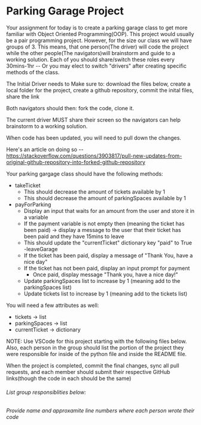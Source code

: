 # Parking Garage Project

Your assignment for today is to create a parking garage class to get more familiar with Object Oriented Programming(OOP). This project would usually be a pair programming project. However, for the size our class we will have groups of 3. This means, that one person(The driver) will code the project while the other people(The navigators)will brainstorm and guide to a working solution.
Each of you should share/switch these roles every 30mins-1hr -- Or you may elect to switch "drivers" after creating specific methods of the class.

The Initial Driver needs to Make sure to:
download the files below, create a local folder for the project, create a github repository, commit the inital files, share the link

Both navigators should then:
fork the code, clone it.

The current driver MUST share their screen so the navigators can help brainstorm to a working solution.

When code has been updated, you will need to pull down the changes.

Here's an article on doing so -- https://stackoverflow.com/questions/3903817/pull-new-updates-from-original-github-repository-into-forked-github-repository

Your parking gargage class should have the following methods:

- takeTicket
  - This should decrease the amount of tickets available by 1
  - This should decrease the amount of parkingSpaces available by 1
- payForParking
  - Display an input that waits for an amount from the user and store it in a variable
  - If the payment variable is not empty then (meaning the ticket has been paid) -> display a message to the user that their ticket has been paid and they have 15mins to leave
  - This should update the "currentTicket" dictionary key "paid" to True
    -leaveGarage
  - If the ticket has been paid, display a message of "Thank You, have a nice day"
  - If the ticket has not been paid, display an input prompt for payment
    - Once paid, display message "Thank you, have a nice day!"
  - Update parkingSpaces list to increase by 1 (meaning add to the parkingSpaces list)
  - Update tickets list to increase by 1 (meaning add to the tickets list)

You will need a few attributes as well:

- tickets -> list
- parkingSpaces -> list
- currentTicket -> dictionary

NOTE: Use VSCode for this project starting with the following files below. Also, each person in the group should list the portion of the project they were responsible for inside of the python file and inside the README file.

When the project is completed, commit the final changes, sync all pull requests, and each member should submit their respective GitHub links(though the code in each should be the same)

###### List group responsiblities below:

###### Provide name and approxamite line numbers where each person wrote their code
